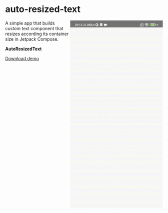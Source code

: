 # auto-resized-text

<img align="right" width="296" height="600"  src="https://github.com/raheemadamboev/auto-resized-text/blob/master/banner.gif" />

A simple app that builds custom text component that resizes according its container size in Jetpack Compose.

**AutoResizedText**

<a href="https://github.com/raheemadamboev/auto-resized-text/blob/master/app-debug.apk">Download demo</a>
